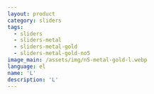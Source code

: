 ```yaml
---
layout: product
category: sliders
tags:
  - sliders
  - sliders-metal
  - sliders-metal-gold
  - sliders-metal-gold-no5
image_main: /assets/img/n5-metal-gold-l.webp
language: el
name: 'L'
description: 'L'
---
```

